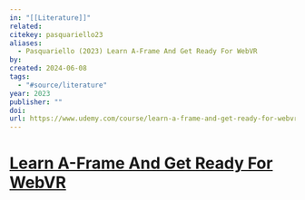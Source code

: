 ```yaml
---
in: "[[Literature]]"
related: 
citekey: pasquariello23
aliases:
  - Pasquariello (2023) Learn A-Frame And Get Ready For WebVR
by: 
created: 2024-06-08
tags:
  - "#source/literature"
year: 2023
publisher: ""
doi: 
url: https://www.udemy.com/course/learn-a-frame-and-get-ready-for-webvr/
---
```


# [Learn A-Frame And Get Ready For WebVR](zotero://select/library/items/99TZAWE8)



